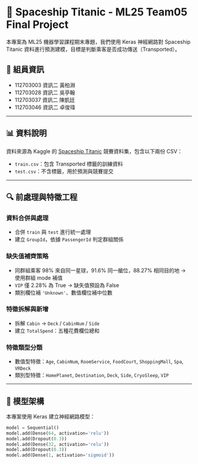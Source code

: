 # 🚀 Spaceship Titanic - ML25 Team05 Final Project

本專案為 ML25 機器學習課程期末專題，我們使用 Keras 神經網路對 Spaceship Titanic 資料進行預測建模，目標是判斷乘客是否成功傳送（Transported）。

## 👥 組員資訊

- 112703003 資訊二 黃柏淵  
- 112703028 資訊二 吳亭翰  
- 112703037 資訊二 陳凱廷  
- 112703046 資訊二 卓俊瑋  

---

## 📊 資料說明

資料來源為 Kaggle 的 [Spaceship Titanic](https://www.kaggle.com/competitions/spaceship-titanic) 競賽資料集，包含以下兩份 CSV：

- `train.csv`：包含 Transported 標籤的訓練資料
- `test.csv`：不含標籤，用於預測與競賽提交

---

## 🔍 前處理與特徵工程

### 資料合併與處理

- 合併 `train` 與 `test` 進行統一處理
- 建立 `GroupId`，依據 `PassengerId` 判定群組關係

### 缺失值補齊策略

- 同群組乘客 98% 來自同一星球，91.6% 同一艙位，88.27% 相同目的地 → 使用群組 mode 補值
- `VIP` 僅 2.28% 為 True → 缺失值預設為 False
- 類別欄位補 `'Unknown'`、數值欄位補中位數

### 特徵拆解與新增

- 拆解 `Cabin` → `Deck` / `CabinNum` / `Side`
- 建立 `TotalSpend`：五種花費欄位總和

### 特徵類型分類

- 數值型特徵：`Age`, `CabinNum`, `RoomService`, `FoodCourt`, `ShoppingMall`, `Spa`, `VRDeck`
- 類別型特徵：`HomePlanet`, `Destination`, `Deck`, `Side`, `CryoSleep`, `VIP`

---

## 🧠 模型架構

本專案使用 Keras 建立神經網路模型：

```python
model = Sequential()
model.add(Dense(64, activation='relu'))
model.add(Dropout(0.3))
model.add(Dense(32, activation='relu'))
model.add(Dropout(0.3))
model.add(Dense(1, activation='sigmoid'))
